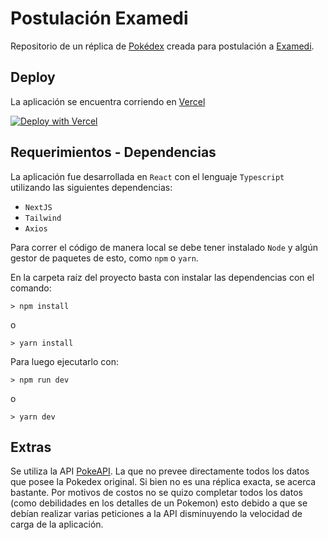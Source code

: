 # Postulación Examedi

Repositorio de un réplica de [Pokédex](https://www.pokemon.com/el/pokedex/) creada para postulación a [Examedi](https://examedi.com/cl/).

## Deploy

La aplicación se encuentra corriendo en [Vercel](https://examedi-postulacion.vercel.app/)

[![Deploy with Vercel](https://vercel.com/button)](https://examedi-postulacion.vercel.app/)

## Requerimientos - Dependencias

La aplicación fue desarrollada en `React` con el lenguaje `Typescript` utilizando las siguientes dependencias:

- `NextJS`
- `Tailwind`
- `Axios`

Para correr el código de manera local se debe tener instalado `Node` y algún gestor de paquetes de esto, como `npm` o `yarn`.

En la carpeta raíz del proyecto basta con instalar las dependencias con el comando:

```
> npm install
```

o

```
> yarn install
```

Para luego ejecutarlo con:

```
> npm run dev
```

o

```
> yarn dev
```

## Extras

Se utiliza la API [PokeAPI](https://pokeapi.co/). La que no prevee directamente todos los datos que posee la Pokedex original. Si bien no es una réplica exacta, se acerca bastante. Por motivos de costos no se quizo completar todos los datos (como debilidades en los detalles de un Pokemon) esto debido a que se debían realizar varias peticiones a la API disminuyendo la velocidad de carga de la aplicación.
